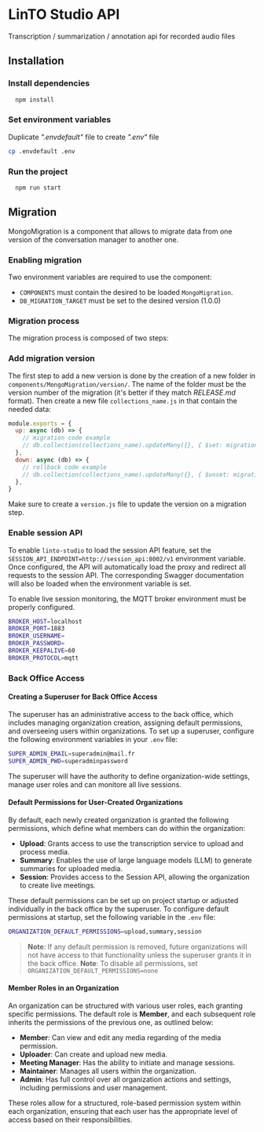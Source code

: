 # LinTO Studio API

Transcription / summarization / annotation api for recorded audio files

## Installation

### Install dependencies

```bash
  npm install
```

### Set environment variables

Duplicate _".envdefault"_ file to create _".env"_ file

```bash
cp .envdefault .env
```

### Run the project

```bash
  npm run start
```

## Migration

MongoMigration is a component that allows to migrate data from one version of the conversation manager to another one.

### Enabling migration

Two environment variables are required to use the component:

- `COMPONENTS` must contain the desired to be loaded `MongoMigration`.
- `DB_MIGRATION_TARGET` must be set to the desired version (1.0.0)

### Migration process

The migration process is composed of two steps:

### Add migration version

The first step to add a new version is done by the creation of a new folder in `components/MongoMigration/version/`. The name of the folder must be the version number of the migration (it's better if they match _RELEASE.md_ format). Then create a new file `collections_name.js` in that contain the needed data:

```javascript
module.exports = {
  up: async (db) => {
    // migration code example
    // db.collection(collections_name).updateMany({}, { $set: migration_update })
  },
  down: async (db) => {
    // rollback code example
    // db.collection(collections_name).updateMany({}, { $unset: migration_update })
  },
}
```

Make sure to create a `version.js` file to update the version on a migration step.

### Enable session API

To enable `linto-studio` to load the session API feature, set the `SESSION_API_ENDPOINT=http://session_api:8002/v1` environment variable. Once configured, the API will automatically load the proxy and redirect all requests to the session API. The corresponding Swagger documentation will also be loaded when the environment variable is set.

To enable live session monitoring, the MQTT broker environment must be properly configured.

```bash
BROKER_HOST=localhost
BROKER_PORT=1883
BROKER_USERNAME=
BROKER_PASSWORD=
BROKER_KEEPALIVE=60
BROKER_PROTOCOL=mqtt
```

### Back Office Access

#### Creating a Superuser for Back Office Access

The superuser has an administrative access to the back office, which includes managing organization creation, assigning default permissions, and overseeing users within organizations. To set up a superuser, configure the following environment variables in your `.env` file:

```bash
SUPER_ADMIN_EMAIL=superadmin@mail.fr
SUPER_ADMIN_PWD=superadminpassword
```

The superuser will have the authority to define organization-wide settings, manage user roles and can monitore all live sessions.

#### Default Permissions for User-Created Organizations

By default, each newly created organization is granted the following permissions, which define what members can do within the organization:

- **Upload**: Grants access to use the transcription service to upload and process media.
- **Summary**: Enables the use of large language models (LLM) to generate summaries for uploaded media.
- **Session**: Provides access to the Session API, allowing the organization to create live meetings.

These default permissions can be set up on project startup or adjusted individually in the back office by the superuser.
To configure default permissions at startup, set the following variable in the `.env` file:

```bash
ORGANIZATION_DEFAULT_PERMISSIONS=upload,summary,session
```

> **Note**: If any default permission is removed, future organizations will not have access to that functionality unless the superuser grants it in the back office.
> **Note**: To disable all permissions, set `ORGANIZATION_DEFAULT_PERMISSIONS=none`

#### Member Roles in an Organization

An organization can be structured with various user roles, each granting specific permissions. The default role is **Member**, and each subsequent role inherits the permissions of the previous one, as outlined below:

- **Member**: Can view and edit any media regarding of the media permission.
- **Uploader**: Can create and upload new media.
- **Meeting Manager**: Has the ability to initiate and manage sessions.
- **Maintainer**: Manages all users within the organization.
- **Admin**: Has full control over all organization actions and settings, including permissions and user management.

These roles allow for a structured, role-based permission system within each organization, ensuring that each user has the appropriate level of access based on their responsibilities.
